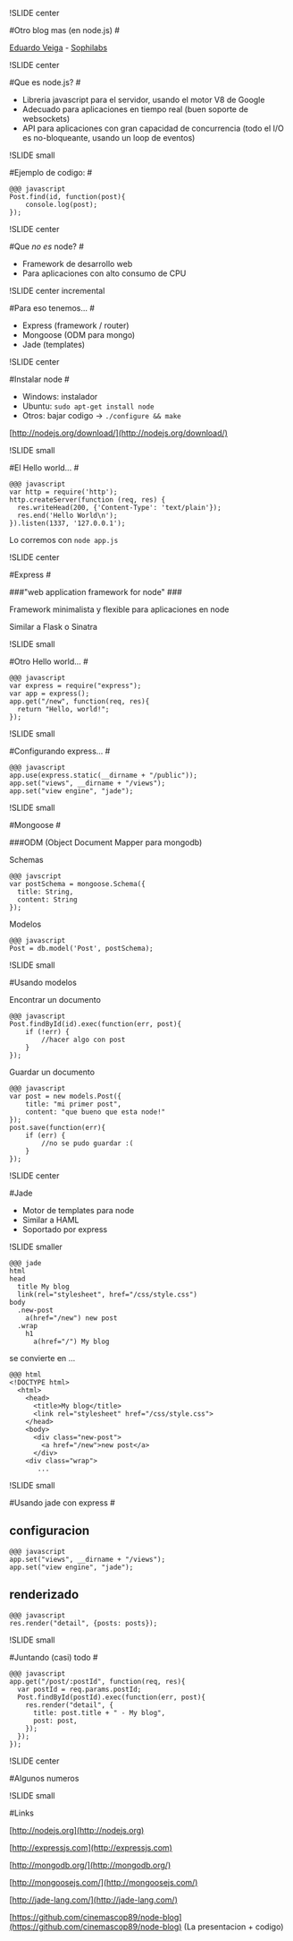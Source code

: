 !SLIDE center

#Otro blog mas (en node.js) #

[Eduardo Veiga](https://github.com/cinemascop89) - [Sophilabs](https://github.com/sophilabs)


!SLIDE center

#Que es node.js? #

* Libreria javascript para el servidor, usando el motor V8 de Google
* Adecuado para aplicaciones en tiempo real (buen soporte de websockets)
* API para aplicaciones con gran capacidad de concurrencia (todo el I/O es no-bloqueante, usando un loop de eventos)


!SLIDE small

#Ejemplo de codigo: #

    @@@ javascript
    Post.find(id, function(post){
        console.log(post);
    });


!SLIDE center

#Que *no es* node? #

* Framework de desarrollo web
* Para aplicaciones con alto consumo de CPU


!SLIDE center incremental

#Para eso tenemos... #

* Express (framework / router)
* Mongoose (ODM para mongo)
* Jade (templates)


!SLIDE center

#Instalar node #

* Windows: instalador
* Ubuntu: ```sudo apt-get install node```
* Otros: bajar codigo -> ```./configure && make```

[http://nodejs.org/download/](http://nodejs.org/download/)


!SLIDE small

#El Hello world... #

    @@@ javascript
    var http = require('http');
    http.createServer(function (req, res) {
      res.writeHead(200, {'Content-Type': 'text/plain'});
      res.end('Hello World\n');
    }).listen(1337, '127.0.0.1');


Lo corremos con ```node app.js```
 

!SLIDE center

#Express #

###"web application framework for node" ###

Framework minimalista y flexible para aplicaciones en node

Similar a Flask o Sinatra



!SLIDE small

#Otro Hello world... #

    @@@ javascript
    var express = require("express");
    var app = express();
    app.get("/new", function(req, res){
      return "Hello, world!";
    });


!SLIDE small

#Configurando express... #

    @@@ javascript
    app.use(express.static(__dirname + "/public"));
    app.set("views", __dirname + "/views");
    app.set("view engine", "jade");


!SLIDE small

#Mongoose #

###ODM (Object Document Mapper para mongodb)

Schemas

    @@@ javscript
    var postSchema = mongoose.Schema({
      title: String,
      content: String
    });


Modelos

    @@@ javascript 
    Post = db.model('Post', postSchema);


!SLIDE small

#Usando modelos

Encontrar un documento

    @@@ javascript
    Post.findById(id).exec(function(err, post){
        if (!err) {
            //hacer algo con post
        }
    });


Guardar un documento
   
    @@@ javascript
    var post = new models.Post({
        title: "mi primer post",
        content: "que bueno que esta node!"
    });
    post.save(function(err){
        if (err) {
            //no se pudo guardar :(
        }
    });


!SLIDE center

#Jade

* Motor de templates para node
* Similar a HAML
* Soportado por express


!SLIDE smaller

    @@@ jade
    html
    head
      title My blog
      link(rel="stylesheet", href="/css/style.css")
    body
      .new-post
        a(href="/new") new post
      .wrap
        h1 
          a(href="/") My blog


se convierte en ...

    @@@ html
    <!DOCTYPE html>
      <html>
        <head>
          <title>My blog</title>
          <link rel="stylesheet" href="/css/style.css">
        </head>
        <body>
          <div class="new-post">
            <a href="/new">new post</a>
          </div>
        <div class="wrap">
           ...


!SLIDE small

#Usando jade con express #

## configuracion

    @@@ javascript
    app.set("views", __dirname + "/views");
    app.set("view engine", "jade");

## renderizado

    @@@ javascript
    res.render("detail", {posts: posts});


!SLIDE small

#Juntando (casi) todo #

    @@@ javascript
    app.get("/post/:postId", function(req, res){
      var postId = req.params.postId;
      Post.findById(postId).exec(function(err, post){
        res.render("detail", {
          title: post.title + " - My blog", 
          post: post,
        });
      });
    });


!SLIDE center

#Algunos numeros


!SLIDE small

#Links

[http://nodejs.org](http://nodejs.org)

[http://expressjs.com](http://expressjs.com)

[http://mongodb.org/](http://mongodb.org/)

[http://mongoosejs.com/](http://mongoosejs.com/)

[http://jade-lang.com/](http://jade-lang.com/)


[https://github.com/cinemascop89/node-blog](https://github.com/cinemascop89/node-blog) (La presentacion + codigo)
